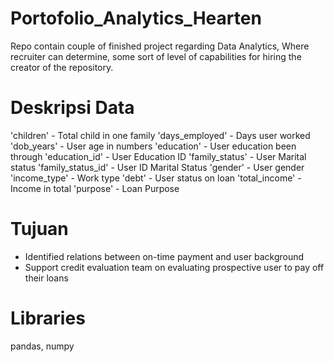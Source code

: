 # Portofolio_Analytics_Hearten
Repo contain couple of finished project regarding Data Analytics, Where recruiter can determine, some sort of level of capabilities for hiring the creator of the repository. 

# Deskripsi Data

'children' - Total child in one family
'days_employed' - Days user worked
'dob_years' - User age in numbers
'education' - User education been through
'education_id' - User Education ID
'family_status' - User Marital status
'family_status_id' - User ID Marital Status
'gender' - User gender
'income_type' - Work type
'debt' - User status on loan 
'total_income' - Income in total
'purpose' - Loan Purpose



# Tujuan
- Identified relations between on-time payment and user background
- Support credit evaluation team on evaluating prospective user to pay off their loans


# Libraries
pandas, numpy
